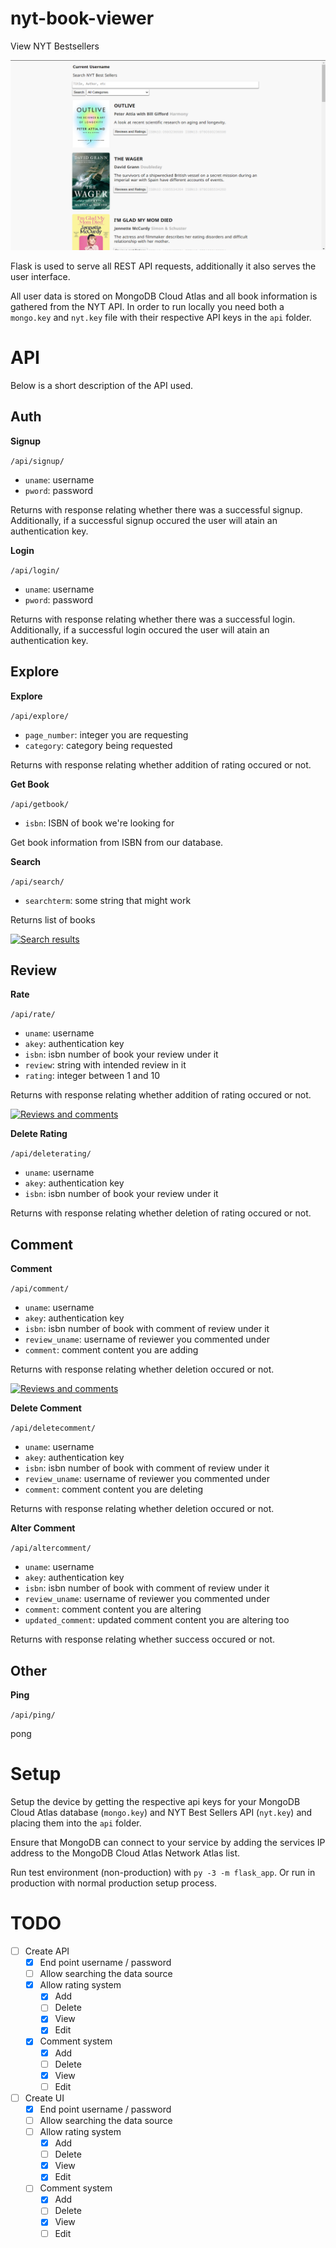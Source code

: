 # nyt-book-viewer

View NYT Bestsellers

![Example of the page once the user has logged in and is viewing the books.](image.png)

Flask is used to serve all REST API requests, additionally it also serves the user interface.

All user data is stored on MongoDB Cloud Atlas and all book information is gathered from the NYT API. In order to run locally you need both a `mongo.key` and `nyt.key` file with their respective API keys in the `api` folder.


# API

Below is a short description of the API used.

## Auth

**Signup**

`/api/signup/`

- `uname`: username
- `pword`: password

Returns with response relating whether there was a successful signup. Additionally, if a successful signup occured the user will atain an authentication key.

**Login**

`/api/login/`

- `uname`: username
- `pword`: password

Returns with response relating whether there was a successful login. Additionally, if a successful login occured the user will atain an authentication key.

## Explore

**Explore**

`/api/explore/`

- `page_number`: integer you are requesting
- `category`: category being requested

Returns with response relating whether addition of rating occured or not.

**Get Book**

`/api/getbook/`

- `isbn`: ISBN of book we're looking for

Get book information from ISBN from our database.

**Search**

`/api/search/`

- `searchterm`: some string that might work

Returns list of books

[![Search results](https://img.youtube.com/vi/VKNAcAAdUHM/0.jpg)](https://www.youtube.com/watch?v=VKNAcAAdUHM)

## Review

**Rate**

`/api/rate/`

- `uname`: username
- `akey`: authentication key
- `isbn`: isbn number of book your review under it
- `review`: string with intended review in it
- `rating`: integer between 1 and 10

Returns with response relating whether addition of rating occured or not.

[![Reviews and comments](https://img.youtube.com/vi/bMYikRrGt1I/0.jpg)](https://www.youtube.com/watch?v=bMYikRrGt1I)

**Delete Rating**

`/api/deleterating/`

- `uname`: username
- `akey`: authentication key
- `isbn`: isbn number of book your review under it

Returns with response relating whether deletion of rating occured or not.

## Comment

**Comment**

`/api/comment/`

- `uname`: username
- `akey`: authentication key
- `isbn`: isbn number of book with comment of review under it
- `review_uname`: username of reviewer you commented under
- `comment`: comment content you are adding

Returns with response relating whether deletion occured or not.

[![Reviews and comments](https://img.youtube.com/vi/bMYikRrGt1I/0.jpg)](https://www.youtube.com/watch?v=bMYikRrGt1I)

**Delete Comment**

`/api/deletecomment/`

- `uname`: username
- `akey`: authentication key
- `isbn`: isbn number of book with comment of review under it
- `review_uname`: username of reviewer you commented under
- `comment`: comment content you are deleting

Returns with response relating whether deletion occured or not.

**Alter Comment**

`/api/altercomment/`

- `uname`: username
- `akey`: authentication key
- `isbn`: isbn number of book with comment of review under it
- `review_uname`: username of reviewer you commented under
- `comment`: comment content you are altering
- `updated_comment`: updated comment content you are altering too

Returns with response relating whether success occured or not.

## Other

**Ping**

`/api/ping/`

pong


# Setup

Setup the device by getting the respective api keys for your MongoDB Cloud Atlas database (`mongo.key`) and NYT Best Sellers API (`nyt.key`) and placing them into the `api` folder.

Ensure that MongoDB can connect to your service by adding the services IP address to the MongoDB Cloud Atlas Network Atlas list.

Run test environment (non-production) with `py -3 -m flask_app`. Or run in production with normal production setup process.

# TODO

- [ ] Create API
	- [x] End point username / password
	- [ ] Allow searching the data source
	- [x] Allow rating system
		- [x] Add
		- [ ] Delete
		- [x] View
		- [x] Edit
	- [x] Comment system
		- [x] Add
		- [ ] Delete
		- [x] View
		- [ ] Edit
- [ ] Create UI
	- [x] End point username / password
	- [ ] Allow searching the data source
	- [ ] Allow rating system
		- [x] Add
		- [ ] Delete
		- [x] View
		- [x] Edit
	- [ ] Comment system
		- [x] Add
		- [ ] Delete
		- [x] View
		- [ ] Edit
